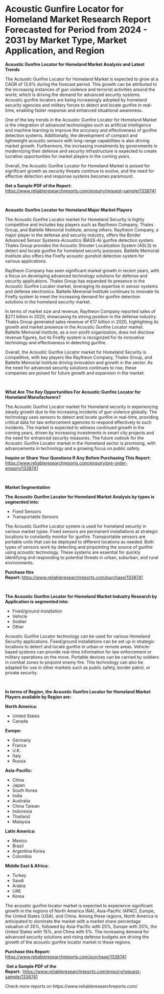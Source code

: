 <p><h1>Acoustic Gunfire Locator for Homeland Market Research Report Forecasted for Period from 2024 -  2031 by Market Type, Market Application, and Region</h1></p><p><strong>Acoustic Gunfire Locator for Homeland Market Analysis and Latest Trends</strong></p>
<p><p>The Acoustic Gunfire Locator for Homeland Market is expected to grow at a CAGR of 13.9% during the forecast period. This growth can be attributed to the increasing instances of gun violence and terrorist activities around the world, which is driving the demand for advanced security systems. Acoustic gunfire locators are being increasingly adopted by homeland security agencies and military forces to detect and locate gunfire in real-time, enabling faster response and enhanced situational awareness.</p><p>One of the key trends in the Acoustic Gunfire Locator for Homeland Market is the integration of advanced technologies such as artificial intelligence and machine learning to improve the accuracy and effectiveness of gunfire detection systems. Additionally, the development of compact and lightweight acoustic sensors with long-range capabilities is also driving market growth. Furthermore, the increasing investments by governments in modernizing their defense and security infrastructure is expected to create lucrative opportunities for market players in the coming years.</p><p>Overall, the Acoustic Gunfire Locator for Homeland Market is poised for significant growth as security threats continue to evolve, and the need for effective detection and response systems becomes paramount.</p></p>
<p><strong>Get a Sample PDF of the Report:&nbsp;</strong> <a href="https://www.reliableresearchreports.com/enquiry/request-sample/1338741">https://www.reliableresearchreports.com/enquiry/request-sample/1338741</a></p>
<p>&nbsp;</p>
<p><strong>Acoustic Gunfire Locator for Homeland Major Market Players</strong></p>
<p><p>The Acoustic Gunfire Locator market for Homeland Security is highly competitive and includes key players such as Raytheon Company, Thales Group, and Battelle Memorial Institute, among others. Raytheon Company, a major player in the defense and security industry, offers the Border Advanced Sensor Systems-Acoustics (BASS-A) gunfire detection system. Thales Group provides the Acoustic Shooter Localization System (ASLS) to detect and locate gunfire for homeland security purposes. Battelle Memorial Institute also offers the Firefly acoustic gunshot detection system for various applications.</p><p>Raytheon Company has seen significant market growth in recent years, with a focus on developing advanced technology solutions for defense and security applications. Thales Group has expanded its presence in the Acoustic Gunfire Locator market, leveraging its expertise in sensor systems and defense electronics. Battelle Memorial Institute continues to innovate its Firefly system to meet the increasing demand for gunfire detection solutions in the homeland security market.</p><p>In terms of market size and revenue, Raytheon Company reported sales of $27.1 billion in 2020, showcasing its strong position in the defense industry. Thales Group generated sales revenue of €17 billion in 2020, highlighting its growth and market presence in the Acoustic Gunfire Locator market. Battelle Memorial Institute, as a non-profit organization, does not disclose revenue figures, but its Firefly system is recognized for its innovative technology and effectiveness in detecting gunfire.</p><p>Overall, the Acoustic Gunfire Locator market for Homeland Security is competitive, with key players like Raytheon Company, Thales Group, and Battelle Memorial Institute driving innovation and growth in the sector. As the need for advanced security solutions continues to rise, these companies are poised for future growth and expansion in the market.</p></p>
<p>&nbsp;</p>
<p><strong>What Are The Key Opportunities For Acoustic Gunfire Locator for Homeland Manufacturers?</strong></p>
<p><p>The Acoustic Gunfire Locator market for Homeland security is experiencing steady growth due to the increasing incidents of gun violence globally. The technology uses sensors to detect and locate gunfire in real-time, providing critical data for law enforcement agencies to respond effectively to such incidents. The market is expected to witness continued growth in the coming years, driven by increasing investments in smart city projects and the need for enhanced security measures. The future outlook for the Acoustic Gunfire Locator market in the Homeland sector is promising, with advancements in technology and a growing focus on public safety.</p></p>
<p><strong>Inquire or Share Your Questions If Any Before Purchasing This Report:</strong> <a href="https://www.reliableresearchreports.com/enquiry/pre-order-enquiry/1338741">https://www.reliableresearchreports.com/enquiry/pre-order-enquiry/1338741</a></p>
<p>&nbsp;</p>
<p><strong>Market Segmentation</strong></p>
<p><strong>The Acoustic Gunfire Locator for Homeland Market Analysis by types is segmented into:</strong></p>
<p><ul><li>Fixed Sensors</li><li>Transportable Sensors</li></ul></p>
<p><p>The Acoustic Gunfire Locator system is used for homeland security in various market types. Fixed sensors are permanent installations at strategic locations to constantly monitor for gunfire. Transportable sensors are portable units that can be deployed to different locations as needed. Both types of sensors work by detecting and pinpointing the source of gunfire using acoustic technology. These systems are essential for quickly identifying and responding to potential threats in urban, suburban, and rural environments.</p></p>
<p><strong>Purchase this Report:&nbsp;</strong><a href="https://www.reliableresearchreports.com/purchase/1338741">https://www.reliableresearchreports.com/purchase/1338741</a></p>
<p>&nbsp;</p>
<p><strong>The Acoustic Gunfire Locator for Homeland Market Industry Research by Application is segmented into:</strong></p>
<p><ul><li>Fixed/ground installation</li><li>Vehicle</li><li>Soldier</li><li>Other</li></ul></p>
<p><p>Acoustic Gunfire Locator technology can be used for various Homeland Security applications. Fixed/ground installations can be set up in strategic locations to detect and locate gunfire in urban or remote areas. Vehicle-based systems can provide real-time information for law enforcement or military operations on the move. Portable devices can be carried by soldiers in combat zones to pinpoint enemy fire. This technology can also be adapted for use in other markets such as public safety, border patrol, or private security.</p></p>
<p>&nbsp;</p>
<p><strong>In terms of Region, the Acoustic Gunfire Locator for Homeland Market Players available by Region are:</strong></p>
<p>
    <p> <strong> North America: </strong>
        <ul>
            <li>United States</li>
            <li>Canada</li>
        </ul>
        </p> 
    <p> <strong> Europe: </strong>
        <ul>
            <li>Germany</li>
            <li>France</li>
            <li>U.K.</li>
            <li>Italy</li>
            <li>Russia</li>
        </ul>
        </p> 
    <p> <strong> Asia-Pacific: </strong>
        <ul>
            <li>China</li>
            <li>Japan</li>
            <li>South Korea</li>
            <li>India</li>
            <li>Australia</li>
            <li>China Taiwan</li>
            <li>Indonesia</li>
            <li>Thailand</li>
            <li>Malaysia</li>
        </ul>
        </p> 
    <p> <strong> Latin America: </strong>
        <ul>
            <li>Mexico</li>
            <li>Brazil</li>
            <li>Argentina Korea</li>
            <li>Colombia</li>
        </ul>
        </p> 
    <p> <strong> Middle East & Africa: </strong>
        <ul>
            <li>Turkey</li>
            <li>Saudi</li>
            <li>Arabia</li>
            <li>UAE</li>
            <li>Korea</li>
        </ul>
    </p>
    </p>
<p><p>The acoustic gunfire locator market is expected to experience significant growth in the regions of North America (NA), Asia-Pacific (APAC), Europe, the United States (USA), and China. Among these regions, North America is anticipated to dominate the market with a market share percentage valuation of 35%, followed by Asia-Pacific with 25%, Europe with 20%, the United States with 15%, and China with 5%. The increasing demand for advanced security solutions and rising defense budgets are driving the growth of the acoustic gunfire locator market in these regions.</p></p>
<p><strong>Purchase this Report: </strong><a href="https://www.reliableresearchreports.com/purchase/1338741">https://www.reliableresearchreports.com/purchase/1338741</a></p>
<p>&nbsp;<strong>Get a Sample PDF of the Report:&nbsp;&nbsp;</strong><a href="https://www.reliableresearchreports.com/enquiry/request-sample/1338741">https://www.reliableresearchreports.com/enquiry/request-sample/1338741</a></p>
<p><strong></strong></p>
<p>Check more reports on https://www.reliableresearchreports.com/</p>